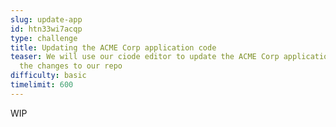 ```yaml
---
slug: update-app
id: htn33wi7acqp
type: challenge
title: Updating the ACME Corp application code
teaser: We will use our ciode editor to update the ACME Corp application and commit
  the changes to our repo
difficulty: basic
timelimit: 600
---
```

WIP